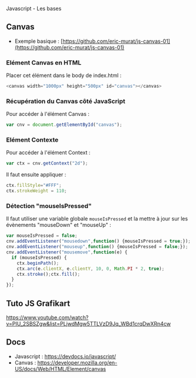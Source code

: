 Javascript - Les bases

## Canvas
- Exemple basique : [https://github.com/eric-murat/js-canvas-01](https://github.com/eric-murat/js-canvas-01)

### Elément Canvas en HTML
Placer cet élément dans le body de index.html :
```js
<canvas width="1000px" height="500px" id="canvas"></canvas>
```

### Récupération du Canvas côté JavaScript
Pour accéder à l'élément Canvas :
```js
var cnv = document.getElementById("canvas");
```

### Elément Contexte
Pour accéder à l'élément Context :
```js
var ctx = cnv.getContext("2d");
```
Il faut ensuite appliquer :
```js
ctx.fillStyle="#FFF";
ctx.strokeWeight = 110;
```

### Détection "mouseIsPressed"
Il faut utiliser une variable globale `mouseIsPressed` et la mettre à jour sur les évènements "mouseDown" et "mouseUp" :
```js
var mouseIsPressed = false;
cnv.addEventListener("mousedown",function() {mouseIsPressed = true;});
cnv.addEventListener("mouseup",function() {mouseIsPressed = false;});
cnv.addEventListener("mousemove",function(e) {
  if (mouseIsPressed) {
    ctx.beginPath();
    ctx.arc(e.clientX, e.clientY, 10, 0, Math.PI * 2, true);
    ctx.stroke();ctx.fill();
  }
});
```

## Tuto JS Grafikart
https://www.youtube.com/watch?v=PIU_2SBSZgw&list=PLjwdMgw5TTLVzD9Jq_WBd1crqDwXRn4cw

## Docs
- Javascript : https://devdocs.io/javascript/
- Canvas : https://developer.mozilla.org/en-US/docs/Web/HTML/Element/canvas

